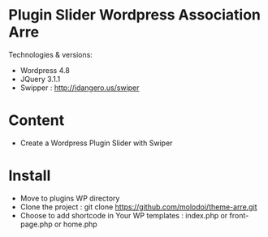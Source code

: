 Plugin Slider Wordpress Association Arre
========================

Technologies & versions:
- Wordpress 4.8
- JQuery 3.1.1
- Swipper : http://idangero.us/swiper

Content
========================
- Create a Wordpress Plugin Slider with Swiper

Install
========================
- Move to plugins WP directory 
- Clone the project : git clone https://github.com/molodoi/theme-arre.git
- Choose to add <?php arreswiperslider_show(); ?> shortcode in Your WP templates : index.php or front-page.php or home.php